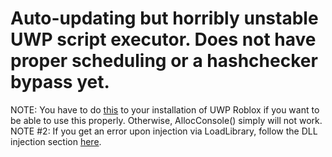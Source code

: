 # Auto-updating but horribly unstable UWP script executor. Does not have proper scheduling or a hashchecker bypass yet.

NOTE: You have to do [this](https://www.unknowncheats.me/forum/general-programming-and-reversing/461078-allocconsole-winapi-windows-uwp-apps.html) to your installation of UWP Roblox if you want to be able to use this properly. Otherwise, AllocConsole() simply will not work.\
NOTE #2: If you get an error upon injection via LoadLibrary, follow the DLL injection section [here](https://www.unknowncheats.me/forum/general-programming-and-reversing/177183-basic-intermediate-techniques-uwp-app-modding.html).
